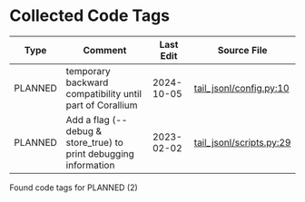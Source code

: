 # Collected Code Tags

| Type    | Comment                                                          | Last Edit  | Source File                                                                                                                               |
|---------|------------------------------------------------------------------|------------|-------------------------------------------------------------------------------------------------------------------------------------------|
| PLANNED | temporary backward compatibility until part of Corallium         | 2024-10-05 | [tail_jsonl/config.py:10](https://github.com/KyleKing/tail-jsonl/blame/bd32054c9276da9dba500cb7c1289061f4e0ada1/tail_jsonl/config.py#L10) |
| PLANNED | Add a flag (--debug & store_true) to print debugging information | 2023-02-02 | [tail_jsonl/scripts.py:29](https://github.com/KyleKing/tail-jsonl/blame/fd15e5907afae783ba21bb0f9d310cc6b08008c4/tail_jsonl/main.py#L34)  |

Found code tags for PLANNED (2)

<!-- calcipy_skip_tags -->
